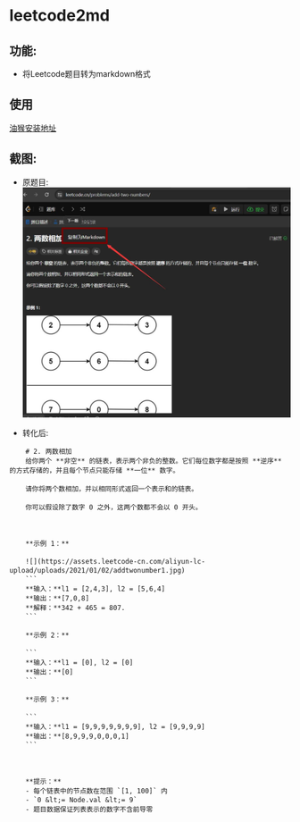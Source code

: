 # leetcode2md
## 功能:
- 将Leetcode题目转为markdown格式
## 使用
[油猴安装地址](https://greasyfork.org/zh-CN/scripts/486822-leetcode%E9%A2%98%E7%9B%AE%E8%BD%ACmarkdown)

## 截图:
- 原题目:
![](./img/a.jpg)

- 转化后:
```
    # 2. 两数相加
    给你两个 **非空** 的链表，表示两个非负的整数。它们每位数字都是按照 **逆序** 的方式存储的，并且每个节点只能存储 **一位** 数字。

    请你将两个数相加，并以相同形式返回一个表示和的链表。

    你可以假设除了数字 0 之外，这两个数都不会以 0 开头。

    

    **示例 1：**

    ![](https://assets.leetcode-cn.com/aliyun-lc-upload/uploads/2021/01/02/addtwonumber1.jpg)
    ```
    **输入：**l1 = [2,4,3], l2 = [5,6,4]
    **输出：**[7,0,8]
    **解释：**342 + 465 = 807.
    ```

    **示例 2：**

    ```
    **输入：**l1 = [0], l2 = [0]
    **输出：**[0]
    ```

    **示例 3：**

    ```
    **输入：**l1 = [9,9,9,9,9,9,9], l2 = [9,9,9,9]
    **输出：**[8,9,9,9,0,0,0,1]
    ```

    

    **提示：**
    - 每个链表中的节点数在范围 `[1, 100]` 内
    - `0 &lt;= Node.val &lt;= 9`
    - 题目数据保证列表表示的数字不含前导零
```
